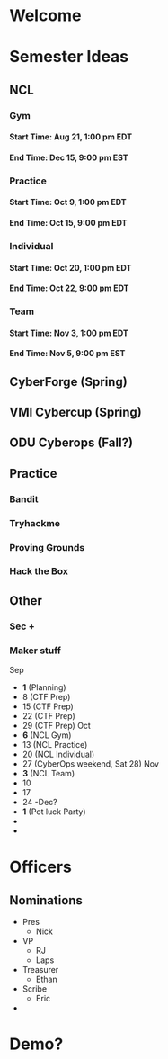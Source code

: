 # Welcome

# Semester Ideas

## NCL

### Gym

#### **Start Time:** Aug 21, 1:00 pm EDT

#### **End Time:** Dec 15, 9:00 pm EST

### Practice

#### **Start Time:** Oct 9, 1:00 pm EDT

#### **End Time:** Oct 15, 9:00 pm EDT

### Individual

#### **Start Time:** Oct 20, 1:00 pm EDT

#### **End Time:** Oct 22, 9:00 pm EDT

### Team

#### **Start Time:** Nov 3, 1:00 pm EDT

#### **End Time:** Nov 5, 9:00 pm EST

## CyberForge (Spring)

## VMI Cybercup (Spring)

## ODU Cyberops (Fall?)

## Practice

### Bandit

### Tryhackme

### Proving Grounds

### Hack the Box

## Other

### Sec +

### Maker stuff


Sep
- **1** (Planning)
- 8 (CTF Prep)
- 15 (CTF Prep)
- 22 (CTF Prep)
- 29 (CTF Prep)
Oct
- **6** (NCL Gym)
- 13 (NCL Practice)
- 20 (NCL Individual)
- 27 (CyberOps weekend, Sat 28)
Nov
- **3** (NCL Team)
- 10
- 17
- 24
-Dec?
- **1** (Pot luck Party)
- 
- 

# Officers

## Nominations
-  Pres
    - Nick
- VP
    - RJ
    - Laps
- Treasurer
    - Ethan
- Scribe
    - Eric
- 

# Demo?